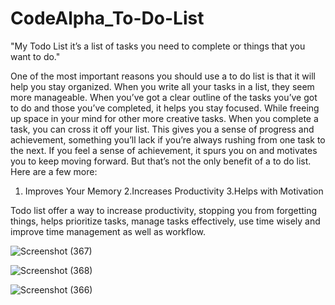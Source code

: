 # CodeAlpha_To-Do-List

"My Todo List it’s a list of tasks you need to complete or things that you want to do."

One of the most important reasons you should use a to do list is that it will help you stay organized. When you
write all your tasks in a list, they seem more manageable. When you’ve got a clear outline of the tasks you’ve
got to do and those you’ve completed, it helps you stay focused. While freeing up space in your mind for other
more creative tasks.
When you complete a task, you can cross it off your list. This gives you a sense of progress and achievement,
something you’ll lack if you’re always rushing from one task to the next. If you feel a sense of achievement, it
spurs you on and motivates you to keep moving forward.
But that’s not the only benefit of a to do list. Here are a few more:

1. Improves Your Memory
2.Increases Productivity
3.Helps with Motivation

Todo list offer a way to increase productivity, stopping you from forgetting things, helps prioritize tasks,
manage tasks effectively, use time wisely and improve time management as well as workflow.

![Screenshot (367)](https://github.com/Anilroy30/CodeAlpha_To-Do-List/assets/157016471/cc9a1fbd-5438-43ea-bcba-88796a7b2c3c)

![Screenshot (368)](https://github.com/Anilroy30/CodeAlpha_To-Do-List/assets/157016471/15274a8c-db91-4288-a4cc-1cdcc59142dc)

![Screenshot (366)](https://github.com/Anilroy30/CodeAlpha_To-Do-List/assets/157016471/d5eb95fb-430c-42d5-b542-5d9d84890be4)
